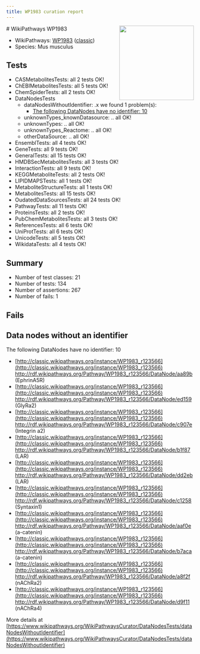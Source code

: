 ```yaml
---
title: WP1983 curation report
---
```


<img style="float: right; width: 200px" src="https://upload.wikimedia.org/wikipedia/commons/thumb/8/83/Wplogo_with_text_500.png/640px-Wplogo_with_text_500.png" />
# WikiPathways WP1983

* WikiPathways: [WP1983](https://wikipathways.org/pathways/WP1983) ([classic](https://classic.wikipathways.org/instance/WP1983))
* Species: Mus musculus
## Tests
* CASMetabolitesTests: all 2 tests OK!
* ChEBIMetabolitesTests: all 5 tests OK!
* ChemSpiderTests: all 2 tests OK!
* DataNodesTests
    * dataNodesWithoutIdentifier: .x we found 1 problem(s):
        * [The following DataNodes have no identifier: 10](#8792c490)
    * unknownTypes_knownDatasource: .. all OK!
    * unknownTypes: .. all OK!
    * unknownTypes_Reactome: .. all OK!
    * otherDataSource: .. all OK!
* EnsemblTests: all 4 tests OK!
* GeneTests: all 9 tests OK!
* GeneralTests: all 15 tests OK!
* HMDBSecMetabolitesTests: all 3 tests OK!
* InteractionTests: all 9 tests OK!
* KEGGMetaboliteTests: all 2 tests OK!
* LIPIDMAPSTests: all 1 tests OK!
* MetaboliteStructureTests: all 1 tests OK!
* MetabolitesTests: all 15 tests OK!
* OudatedDataSourcesTests: all 24 tests OK!
* PathwayTests: all 11 tests OK!
* ProteinsTests: all 2 tests OK!
* PubChemMetabolitesTests: all 3 tests OK!
* ReferencesTests: all 6 tests OK!
* UniProtTests: all 6 tests OK!
* UnicodeTests: all 5 tests OK!
* WikidataTests: all 4 tests OK!


## Summary

* Number of test classes: 21
* Number of tests: 134
* Number of assertions: 267
* Number of fails: 1

## Fails

<a name="8792c490" />

## Data nodes without an identifier

The following DataNodes have no identifier: 10

* [http://classic.wikipathways.org/instance/WP1983_r123566](http://classic.wikipathways.org/instance/WP1983_r123566) http://rdf.wikipathways.org/Pathway/WP1983_r123566/DataNode/aa89b (EphrinA5R)
* [http://classic.wikipathways.org/instance/WP1983_r123566](http://classic.wikipathways.org/instance/WP1983_r123566) http://rdf.wikipathways.org/Pathway/WP1983_r123566/DataNode/ed159 (GlyRa2)
* [http://classic.wikipathways.org/instance/WP1983_r123566](http://classic.wikipathways.org/instance/WP1983_r123566) http://rdf.wikipathways.org/Pathway/WP1983_r123566/DataNode/c907e (Integrin a2)
* [http://classic.wikipathways.org/instance/WP1983_r123566](http://classic.wikipathways.org/instance/WP1983_r123566) http://rdf.wikipathways.org/Pathway/WP1983_r123566/DataNode/b1f87 (LAR)
* [http://classic.wikipathways.org/instance/WP1983_r123566](http://classic.wikipathways.org/instance/WP1983_r123566) http://rdf.wikipathways.org/Pathway/WP1983_r123566/DataNode/dd2eb (LAR)
* [http://classic.wikipathways.org/instance/WP1983_r123566](http://classic.wikipathways.org/instance/WP1983_r123566) http://rdf.wikipathways.org/Pathway/WP1983_r123566/DataNode/c1258 (Syntaxin1)
* [http://classic.wikipathways.org/instance/WP1983_r123566](http://classic.wikipathways.org/instance/WP1983_r123566) http://rdf.wikipathways.org/Pathway/WP1983_r123566/DataNode/aaf0e (a-catenin)
* [http://classic.wikipathways.org/instance/WP1983_r123566](http://classic.wikipathways.org/instance/WP1983_r123566) http://rdf.wikipathways.org/Pathway/WP1983_r123566/DataNode/b7aca (a-catenin)
* [http://classic.wikipathways.org/instance/WP1983_r123566](http://classic.wikipathways.org/instance/WP1983_r123566) http://rdf.wikipathways.org/Pathway/WP1983_r123566/DataNode/a8f2f (nAChRa2)
* [http://classic.wikipathways.org/instance/WP1983_r123566](http://classic.wikipathways.org/instance/WP1983_r123566) http://rdf.wikipathways.org/Pathway/WP1983_r123566/DataNode/d9f11 (nAChRa4)


More details at [https://www.wikipathways.org/WikiPathwaysCurator/DataNodesTests/dataNodesWithoutIdentifier](https://www.wikipathways.org/WikiPathwaysCurator/DataNodesTests/dataNodesWithoutIdentifier)

